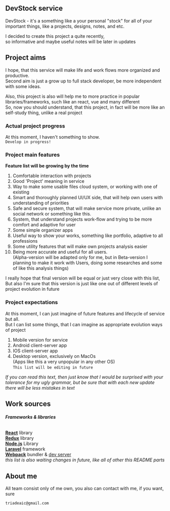 ## DevStock service

DevStock - it's a something like a your personal "stock" for all of your <br>
important things, like a projects, designs, notes, and etc.<br>

I decided to create this project a quite recently,<br>
so informative and maybe useful notes will be later in updates<br>


## Project aims

I hope, that this service will make life and work flows more organized and productive.<br>
Second aim is just a grow up to full stack developer, be more independent with some ideas.<br>

Also, this project is also will help me to more practice in popular libraries/frameworks, such like an react, vue and many different<br>
So, now you should understand, that this project, in fact will be more like an self-study thing, unlike a real project

### Actual project progress

At this moment, I haven't something to show.<br>
`Develop in progress!`

### Project main features

**Feature list will be growing by the time**<br>

1. Comfortable interaction with projects
2. Good 'Project' meaning in service
3. Way to make some usable files cloud system, or working with one of existing
4. Smart and thoroughly planned UI/UX side, that will help own users with understanding of priorities
5. Safe and secure system, that will make service more private, unlike an social network or something like this.
6. System, that understand projects work-flow and trying to be more comfort and adaptive for user
7. Some simple organizer apps
8. Useful way to show your works, something like portfolio, adaptive to all professions
9. Some utility features that will make own projects analysis easier
10. Being more accurate and useful for all users. <br>
(Alpha-version will be adapted only for me, but in Beta-version I planning to make it work with Users,
 doing some researches and some of like this analysis things)

I really hope that final version will be equal or just very close with this list,<br>
But also I'm sure that this version is just like one out of different levels of project evolution in future<br>

### Project expectations

At this moment, I can just imagine of future features and lifecycle of service but all.<br>
But I can list some things, that I can imagine as appropriate evolution ways of project<br>

1. Mobile version for service
2. Android client-server app
3. IOS client-server app
4. Desktop version, exclusively on MacOs <br> (Apps like this a very unpopular in any other OS)<br>
`This list will be editing in future`


_If you can read this text, then just know that I would be surprised with your tolerance_
_for my ugly grammar, but be sure that with each new update there will be less mistakes in text_

## Work sources

###### **Frameworks & libraries**

**[React](https://github.com/facebook/react)** library <br> 
**[Redux](https://github.com/reduxjs/redux)** library <br>
**[Node.js](https://github.com/nodejs/node)** Library <br>
**[Laravel](https://github.com/laravel/laravel)** framework <br>
**[Webpack](https://github.com/webpack/webpack)** bundler & [dev server](https://github.com/webpack/webpack-dev-server) <br>
_this list is also waiting changes in future, like all of other this README parts_

## About me

All team consist only of me own, you also can contact with me, if you want, sure <br>

`triadeaic@gmail.com`
